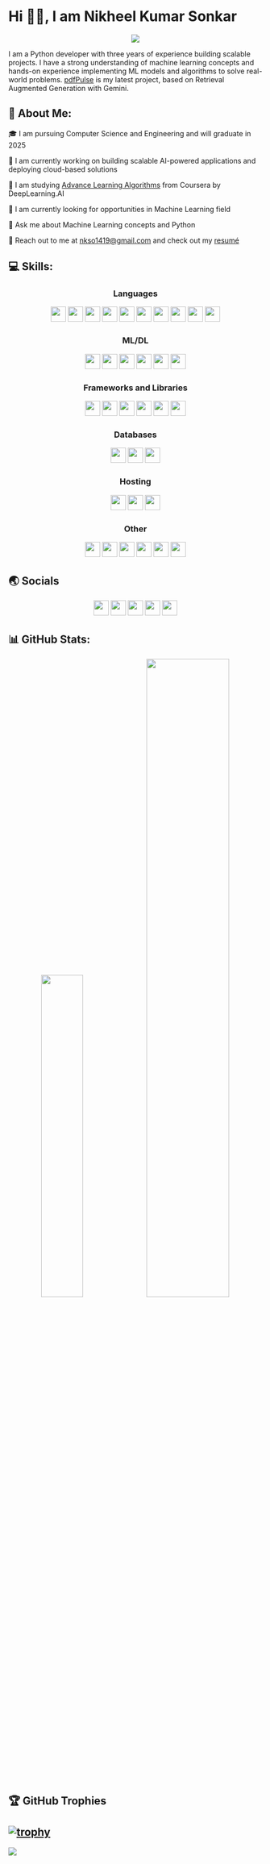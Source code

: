 # Hi 👋🏻, I am Nikheel Kumar Sonkar

<!-- <img src="https://media1.tenor.com/m/iF6NWcYilPsAAAAC/cherry-blossom.gif" width="100%"> -->
<!-- <img src="https://64.media.tumblr.com/6da5ad3151983d9d5adeb2677a842558/20c099951e85e9ef-b6/s540x810/494ba1c660c192adea17b1aee00582eaac6bc41f.gifv"> -->
<div align="center">
  <img src="https://media1.tenor.com/m/2fDayH2MWOoAAAAC/ayo.gif" />
</div>
  <p align="left">
  I am a Python developer with three years of experience building scalable projects. I have a strong understanding of machine learning concepts and hands-on experience implementing ML models and algorithms to solve real-world problems. <a href="https://pdfpulse.streamlit.app/">pdfPulse</a> is my latest project, based on Retrieval Augmented Generation with Gemini.
  </p>
  
## 💫 About Me:
🎓 I am pursuing Computer Science and Engineering and will graduate in 2025

🔭 I am currently working on building scalable AI-powered applications and deploying cloud-based solutions

🌱 I am studying [Advance Learning Algorithms](https://www.coursera.org/learn/advanced-learning-algorithms/) from Coursera by DeepLearning.AI

💼 I am currently looking for opportunities in Machine Learning field

💬 Ask me about Machine Learning concepts and Python

📧 Reach out to me at nkso1419@gmail.com and check out my [resumé](https://flowcv.com/resume/mr1mu2ffs7)


## 💻 Skills:
<h3 align="center">Languages</h3>
<p align="center">
<img src="https://img.shields.io/badge/python-3670A0?style=for-the-badge&logo=python&logoColor=ffdd54" style="margin-bottom: 4px;" height="30px">
<img src="https://img.shields.io/badge/html5-%23E34F26.svg?style=for-the-badge&logo=html5&logoColor=white" style="margin-bottom: 4px;" height="30px">
<img src="https://img.shields.io/badge/css3-%231572B6.svg?style=for-the-badge&logo=css3&logoColor=white" style="margin-bottom: 4px;" height="30px">
<img src="https://img.shields.io/badge/javascript-%23323330.svg?style=for-the-badge&logo=javascript&logoColor=%23F7DF1E" style="margin-bottom: 4px;" height="30px">
<img src="https://img.shields.io/badge/bash_script-%23121011.svg?style=for-the-badge&logo=gnu-bash&logoColor=white" style="margin-bottom: 4px;" height="30px">
<img src="https://img.shields.io/badge/c++-%2300599C.svg?style=for-the-badge&logo=c%2B%2B&logoColor=white" style="margin-bottom: 4px;" height="30px">
<img src="https://img.shields.io/badge/go-%2300ADD8.svg?style=for-the-badge&logo=go&logoColor=white" style="margin-bottom: 4px;" height="30px">
<img src="https://img.shields.io/badge/markdown-%23000000.svg?style=for-the-badge&logo=markdown&logoColor=white" style="margin-bottom: 4px;" height="30px">
<img src="https://img.shields.io/badge/java-%23ED8B00.svg?style=for-the-badge&logo=openjdk&logoColor=white" style="margin-bottom: 4px;" height="30px">
<img src="https://img.shields.io/badge/php-%23777BB4.svg?style=for-the-badge&logo=php&logoColor=white" style="margin-bottom: 4px;" height="30px">
</p>


<h3 align="center">ML/DL</h3>
<p align="center">
<img src="https://img.shields.io/badge/TensorFlow-%23FF6F00.svg?style=for-the-badge&logo=TensorFlow&logoColor=white" style="margin-bottom: 4px;" height="30px">
<img src="https://img.shields.io/badge/numpy-%23013243.svg?style=for-the-badge&logo=numpy&logoColor=white" style="margin-bottom: 4px;" height="30px">
<img src="https://img.shields.io/badge/pandas-%23150458.svg?style=for-the-badge&logo=pandas&logoColor=white" style="margin-bottom: 4px;" height="30px">
<img src="https://img.shields.io/badge/scikit--learn-%23F7931E.svg?style=for-the-badge&logo=scikit-learn&logoColor=white" style="margin-bottom: 4px;" height="30px">
<img src="https://img.shields.io/badge/Keras-%23D00000.svg?style=for-the-badge&logo=Keras&logoColor=white" style="margin-bottom: 4px;" height="30px">
<img src="https://img.shields.io/badge/Matplotlib-%23ffffff.svg?style=for-the-badge&logo=Matplotlib&logoColor=black" style="margin-bottom: 4px;" height="30px">
</p>


<h3 align="center">Frameworks and Libraries</h3>
<p align="center">
<img src="https://img.shields.io/badge/flask-%23000.svg?style=for-the-badge&logo=flask&logoColor=white" style="margin-bottom: 4px;" height="30px">
<img src="https://img.shields.io/badge/django-%23092E20.svg?style=for-the-badge&logo=django&logoColor=white" style="margin-bottom: 4px;" height="30px">
<img src="https://img.shields.io/badge/Streamlit-%23FE4B4B.svg?style=for-the-badge&logo=streamlit&logoColor=white" style="margin-bottom: 4px;" height="30px">
<img src="https://img.shields.io/badge/FastAPI-005571?style=for-the-badge&logo=fastapi" style="margin-bottom: 4px;" height="30px">
<img src="https://img.shields.io/badge/MUI-%230081CB.svg?style=for-the-badge&logo=mui&logoColor=white" style="margin-bottom: 4px;" height="30px">
<img src="https://img.shields.io/badge/opencv-%23white.svg?style=for-the-badge&logo=opencv&logoColor=white" style="margin-bottom: 4px;" height="30px">
</p>


<h3 align="center">Databases</h3>
<p align="center">
<img src="https://img.shields.io/badge/MongoDB-%234ea94b.svg?style=for-the-badge&logo=mongodb&logoColor=white" style="margin-bottom: 4px;" height="30px">
<img src="https://img.shields.io/badge/mysql-%230a1fd0.svg?style=for-the-badge&logo=mysql&logoColor=white"style="margin-bottom: 4px;" height="30px">
<img src="https://img.shields.io/badge/firebase-a08021?style=for-the-badge&logo=firebase&logoColor=ffcd34" style="margin-bottom: 4px;" height="30px">
</p>


<h3 align="center">Hosting</h3>
<p align="center">
<img src="https://img.shields.io/badge/AWS-%23FF9900.svg?style=for-the-badge&logo=amazon-aws&logoColor=white" style="margin-bottom: 4px;" height="30px">
<img src="https://img.shields.io/badge/Render-%46E3B7.svg?style=for-the-badge&logo=render&logoColor=white" style="margin-bottom: 4px;" height="30px">
<img src="https://img.shields.io/badge/vercel-%23000000.svg?style=for-the-badge&logo=vercel&logoColor=white" style="margin-bottom: 4px;" height="30px">
</p>


<h3 align="center">Other</h3>
<p align="center">
<img src="https://img.shields.io/badge/git-%23F05033.svg?style=for-the-badge&logo=git&logoColor=white" style="margin-bottom: 4px;" height="30px">
<img src="https://img.shields.io/badge/github-%23121011.svg?style=for-the-badge&logo=github&logoColor=white" style="margin-bottom: 4px;" height="30px">
<img src="https://img.shields.io/badge/nginx-%23009639.svg?style=for-the-badge&logo=nginx&logoColor=white" style="margin-bottom: 4px;" height="30px">
<img src="https://img.shields.io/badge/Linux-FCC624?style=for-the-badge&logo=linux&logoColor=black" style="margin-bottom: 4px;" height="30px">
<img src="https://img.shields.io/badge/adobe%20photoshop-31A8FF?style=for-the-badge&logo=adobe-photoshop&logoColor=white" style="margin-bottom: 4px;" height="30px">
<img src="https://img.shields.io/badge/FIGMA-%23F24E1E.svg?style=for-the-badge&logo=FIGMA&logoColor=white" style="margin-bottom: 4px;" height="30px">
</p>



## 🌏 Socials
<p align="center">
<a href="https://www.coursera.org/learner/nikheelsonkar"><img src="https://files.clinchtalent.com/1d7f2c0f91ebf75d580f56447fa54859/eba0875041db9b79892abad2b9e961e2/Coursera.png"  style="margin-bottom: 4px;" height="30px" target="_blank"></a>
<a href="https://linkedin.com/in/nikheelsonkar"><img src="https://img.shields.io/badge/linkedin-%230077B5.svg?style=for-the-badge&logo=linkedin&logoColor=white" style="margin-bottom: 4px;"  height="30px" target="_blank"></a>
<a href="https://discord.com/users/kokos.e."><img src="https://img.shields.io/badge/Discord-%237289DA.svg?style=for-the-badge&logo=discord&logoColor=white" style="margin-bottom: 4px;" height="30px" target="_blank"></a>
<a href="https://instagram.com/s_leehkin"><img src="https://img.shields.io/badge/Instagram-%23E4405F.svg?logo=Instagram&logoColor=white" style="margin-bottom: 4px;" height="30px" target="_blank"></a>
<a href="https://leetcode.com/u/nksonkar01"><img src="https://img.shields.io/badge/LeetCode-000000?style=for-the-badge&logo=LeetCode&logoColor=#d16c06" style="margin-bottom: 4px;" height="30px" target="_blank"></a>
</p>



## 📊 GitHub Stats:
<p align="center" >
<img src="https://github-readme-stats.vercel.app/api/top-langs/?username=leeh-nix&theme=radical&hide_border=false&include_all_commits=false&count_private=true&layout=compact" width="40.5%">
<img src="https://github-readme-streak-stats.herokuapp.com/?user=leeh-nix&theme=dark" alt="" width="57%"/>
</p>



## 🏆 GitHub Trophies

[![trophy](https://github-profile-trophy.vercel.app/?username=leeh-nix&theme=darkhub)](https://github.com/ryo-ma/github-profile-trophy)
---
[![](https://visitcount.itsvg.in/api?id=leeh-nix&icon=9&color=5)](https://visitcount.itsvg.in)
